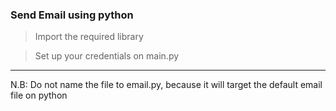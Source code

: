 ### Send Email using python
> Import the required library

> Set up your credentials on main.py
***
N.B: Do not name the file to email.py, because it will target the default email file on python